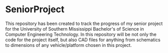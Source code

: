 # SeniorProject
This repository has been created to track the progress of my senior project for the University of Southern Mississippi Bachelor's
of Science in Computer Engineering Technology. In this repository will be not only the code for the project itself, but also
CAD files for anything from schematics to dimensions of any vehicle/platform chosen in this project.

